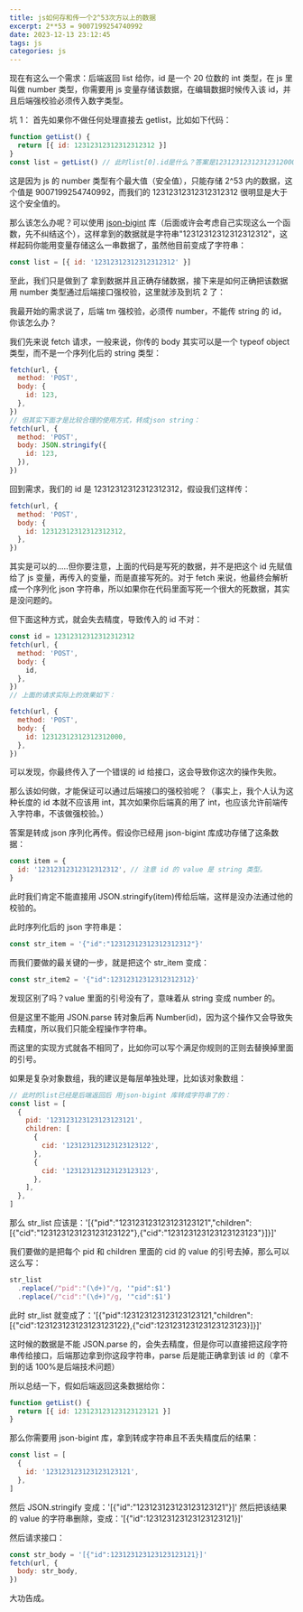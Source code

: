 ```yaml
---
title: js如何存和传一个2^53次方以上的数据
excerpt: 2**53 = 9007199254740992
date: 2023-12-13 23:12:45
tags: js
categories: js
---
```


现在有这么一个需求：后端返回 list 给你，id 是一个 20 位数的 int 类型，在 js 里叫做 number 类型，你需要用 js 变量存储该数据，在编辑数据时候传入该 id，并且后端强校验必须传入数字类型。

坑 1：
首先如果你不做任何处理直接去 getlist，比如如下代码：

```js
function getList() {
  return [{ id: 12312312312312312312 }]
}
const list = getList() // 此时list[0].id是什么？答案是12312312312312312000而不是12312312312312312312
```

这是因为 js 的 number 类型有个最大值（安全值），只能存储 2^53 内的数据，这个值是 9007199254740992，而我们的 12312312312312312312 很明显是大于这个安全值的。

那么该怎么办呢？可以使用 [json-bigint](https://www.npmjs.com/package/json-bigint) 库（后面或许会考虑自己实现这么一个函数，先不纠结这个），这样拿到的数据就是字符串"12312312312312312312"，这样起码你能用变量存储这么一串数据了，虽然他目前变成了字符串：

```js
const list = [{ id: '12312312312312312312' }]
```

至此，我们只是做到了 拿到数据并且正确存储数据，接下来是如何正确把该数据用 number 类型通过后端接口强校验，这里就涉及到坑 2 了：

我最开始的需求说了，后端 tm 强校验，必须传 number，不能传 string 的 id，你该怎么办？

我们先来说 fetch 请求，一般来说，你传的 body 其实可以是一个 typeof object 类型，而不是一个序列化后的 string 类型：

```js
fetch(url, {
  method: 'POST',
  body: {
    id: 123,
  },
})
// 但其实下面才是比较合理的使用方式，转成json string：
fetch(url, {
  method: 'POST',
  body: JSON.stringify({
    id: 123,
  }),
})
```

回到需求，我们的 id 是 12312312312312312312，假设我们这样传：

```js
fetch(url, {
  method: 'POST',
  body: {
    id: 12312312312312312312,
  },
})
```

其实是可以的.....但你要注意，上面的代码是写死的数据，并不是把这个 id 先赋值给了 js 变量，再传入的变量，而是直接写死的。对于 fetch 来说，他最终会解析成一个序列化 json 字符串，所以如果你在代码里面写死一个很大的死数据，其实是没问题的。

但下面这种方式，就会失去精度，导致传入的 id 不对：

```js
const id = 12312312312312312312
fetch(url, {
  method: 'POST',
  body: {
    id,
  },
})
// 上面的请求实际上的效果如下：

fetch(url, {
  method: 'POST',
  body: {
    id: 12312312312312312000,
  },
})
```

可以发现，你最终传入了一个错误的 id 给接口，这会导致你这次的操作失败。

那么该如何做，才能保证可以通过后端接口的强校验呢？（事实上，我个人认为这种长度的 id 本就不应该用 int，其次如果你后端真的用了 int，也应该允许前端传入字符串，不该做强校验。）

答案是转成 json 序列化再传。假设你已经用 json-bigint 库成功存储了这条数据：

```js
const item = {
  id: '12312312312312312312', // 注意 id 的 value 是 string 类型。
}
```

此时我们肯定不能直接用 JSON.stringify(item)传给后端，这样是没办法通过他的校验的。

此时序列化后的 json 字符串是：

```js
const str_item = '{"id":"12312312312312312312"}'
```

而我们要做的最关键的一步，就是把这个 str_item 变成：

```js
const str_item2 = '{"id":12312312312312312312}'
```

发现区别了吗？value 里面的引号没有了，意味着从 string 变成 number 的。

但是这里不能用 JSON.parse 转对象后再 Number(id)，因为这个操作又会导致失去精度，所以我们只能全程操作字符串。

而这里的实现方式就各不相同了，比如你可以写个满足你规则的正则去替换掉里面的引号。

如果是复杂对象数组，我的建议是每层单独处理，比如该对象数组：

```js
// 此时的list已经是后端返回后 用json-bigint 库转成字符串了的：
const list = [
  {
    pid: '123123123123123123121',
    children: [
      {
        cid: '123123123123123123122',
      },
      {
        cid: '123123123123123123123',
      },
    ],
  },
]
```

那么 str_list 应该是：'[{"pid":"123123123123123123121","children":[{"cid":"123123123123123123122"},{"cid":"123123123123123123123"}]}]'

我们要做的是把每个 pid 和 children 里面的 cid 的 value 的引号去掉，那么可以这么写：

```js
str_list
  .replace(/"pid":"(\d+)"/g, '"pid":$1')
  .replace(/"cid":"(\d+)"/g, '"cid":$1')
```

此时 str_list 就变成了：'[{"pid":123123123123123123121,"children":[{"cid":123123123123123123122},{"cid":123123123123123123123}]}]'

这时候的数据是不能 JSON.parse 的，会失去精度，但是你可以直接把这段字符串传给接口，后端那边拿到你这段字符串，parse 后是能正确拿到该 id 的（拿不到的话 100%是后端技术问题）

所以总结一下，假如后端返回这条数据给你：

```js
function getList() {
  return [{ id: 123123123123123123121 }]
}
```

那么你需要用 json-bigint 库，拿到转成字符串且不丢失精度后的结果：

```js
const list = [
  {
    id: '123123123123123123121',
  },
]
```

然后 JSON.stringify 变成：'[{"id":"123123123123123123121"}]'
然后把该结果的 value 的字符串删除，变成：'[{"id":123123123123123123121}]'

然后请求接口：

```js
const str_body = '[{"id":123123123123123123121}]'
fetch(url, {
  body: str_body,
})
```

大功告成。
